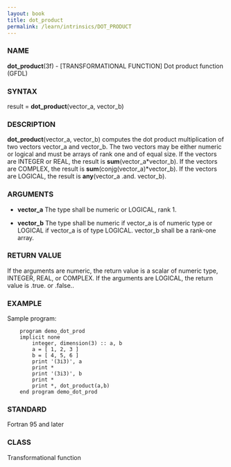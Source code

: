 ```yaml
---
layout: book
title: dot_product
permalink: /learn/intrinsics/DOT_PRODUCT
---
```

### NAME

**dot\_product**(3f) - \[TRANSFORMATIONAL FUNCTION\] Dot product function
(GFDL)

### SYNTAX

result = **dot\_product**(vector\_a, vector\_b)

### DESCRIPTION

**dot\_product**(vector\_a, vector\_b) computes the dot product
multiplication of two vectors vector\_a and vector\_b. The two vectors
may be either numeric or logical and must be arrays of rank one and of
equal size. If the vectors are INTEGER or REAL, the result is
**sum**(vector\_a\*vector\_b). If the vectors are COMPLEX, the result is
**sum**(conjg(vector\_a)\*vector\_b). If the vectors are LOGICAL, the
result is **any**(vector\_a .and. vector\_b).

### ARGUMENTS

  - **vector\_a**
    The type shall be numeric or LOGICAL, rank 1.

  - **vector\_b**
    The type shall be numeric if vector\_a is of numeric type or LOGICAL
    if vector\_a is of type LOGICAL. vector\_b shall be a rank-one
    array.

### RETURN VALUE

If the arguments are numeric, the return value is a scalar of numeric
type, INTEGER, REAL, or COMPLEX. If the arguments are LOGICAL, the
return value is .true. or .false..

### EXAMPLE

Sample program:

```
    program demo_dot_prod
    implicit none
        integer, dimension(3) :: a, b
        a = [ 1, 2, 3 ]
        b = [ 4, 5, 6 ]
        print '(3i3)', a
        print *
        print '(3i3)', b
        print *
        print *, dot_product(a,b)
    end program demo_dot_prod
```

### STANDARD

Fortran 95 and later

### CLASS

Transformational function
